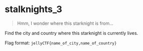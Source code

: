 # stalknights_3

> Hmm, I wonder where this starknight is from...

Find the city and country where this starknight is currently lives.

Flag format: `jellyCTF{name_of_city,name_of_country}`